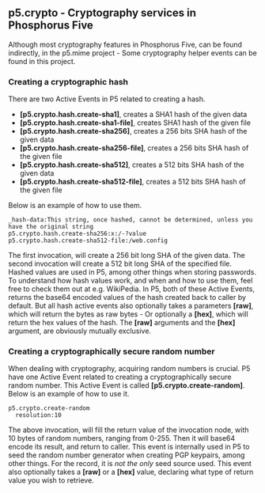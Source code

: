 ## p5.crypto - Cryptography services in Phosphorus Five

Although most cryptography features in Phosphorus Five, can be found indirectly, in the p5.mime project -
Some cryptography helper events can be found in this project.

### Creating a cryptographic hash

There are two Active Events in P5 related to creating a hash.

* __[p5.crypto.hash.create-sha1]__, creates a SHA1 hash of the given data
* __[p5.crypto.hash.create-sha1-file]__, creates SHA1 hash of the given file
* __[p5.crypto.hash.create-sha256]__, creates a 256 bits SHA hash of the given data
* __[p5.crypto.hash.create-sha256-file]__, creates a 256 bits SHA hash of the given file
* __[p5.crypto.hash.create-sha512]__, creates a 512 bits SHA hash of the given data
* __[p5.crypto.hash.create-sha512-file]__, creates a 512 bits SHA hash of the given file

Below is an example of how to use them.

```hyperlambda
_hash-data:This string, once hashed, cannot be determined, unless you have the original string
p5.crypto.hash.create-sha256:x:/-?value
p5.crypto.hash.create-sha512-file:/web.config
```

The first invocation, will create a 256 bit long SHA of the given data. The second invocation  will create a 512
bit long SHA of the specified file. Hashed values are used in P5, among other things when storing passwords. To
understand how hash values work, and when and how to use them, feel free to check them out at e.g. WikiPedia.
In P5, both of these Active Events, returns the base64 encoded values of the hash created back to caller by default.
But all hash active events also optionally takes a parameters **[raw]**, which will return the bytes as raw bytes -
Or optionally a **[hex]**, which will return the hex values of the hash. The **[raw]** arguments and the **[hex]**
argument, are obviously mutually exclusive.

### Creating a cryptographically secure random number

When dealing with cryptography, acquiring random numbers is crucial. P5 have one Active Event related to creating
a cryptographically secure random number. This Active Event is called **[p5.crypto.create-random]**. Below is an
example of how to use it.

```hyperlambda
p5.crypto.create-random
  resolution:10
```

The above invocation, will fill the return value of the invocation node, with 10 bytes of random numbers,
ranging from 0-255. Then it will base64 encode its result, and return to caller. This event is internally used in
P5 to seed the random number generator when creating PGP keypairs, among other things. For the record, it is
_not the only_ seed source used. This event also optionally takes a **[raw]** or a **[hex]** value, declaring
what type of return value you wish to retrieve.